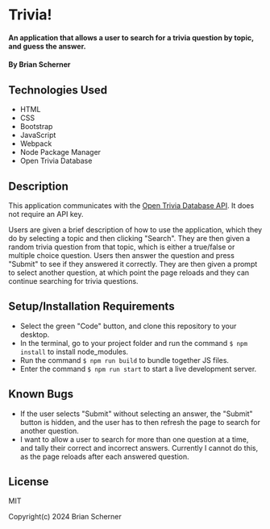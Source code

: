 # Trivia!

#### An application that allows a user to search for a trivia question by topic, and guess the answer.

#### By Brian Scherner

## Technologies Used

* HTML
* CSS
* Bootstrap
* JavaScript
* Webpack
* Node Package Manager
* Open Trivia Database

## Description

This application communicates with the [Open Trivia Database API](https://opentdb.com/login.php). It does not require an API key.

Users are given a brief description of how to use the application, which they do by selecting a topic and then clicking "Search". They are then given a random trivia question from that topic, which is either a true/false or multiple choice question. Users then answer the question and press "Submit" to see if they answered it correctly. They are then given a prompt to select another question, at which point the page reloads and they can continue searching for trivia questions.

## Setup/Installation Requirements

* Select the green "Code" button, and clone this repository to your desktop.
* In the terminal, go to your project folder and run the command `$ npm install` to install node_modules.
* Run the command `$ npm run build` to bundle together JS files.
* Enter the command `$ npm run start` to start a live development server.

## Known Bugs

* If the user selects "Submit" without selecting an answer, the "Submit" button is hidden, and the user has to then refresh the page to search for another question.
* I want to allow a user to search for more than one question at a time, and tally their correct and incorrect answers. Currently I cannot do this, as the page reloads after each answered question.

## License

MIT

Copyright(c) 2024 Brian Scherner